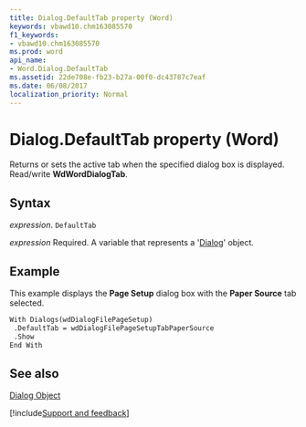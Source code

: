 ```yaml
---
title: Dialog.DefaultTab property (Word)
keywords: vbawd10.chm163085570
f1_keywords:
- vbawd10.chm163085570
ms.prod: word
api_name:
- Word.Dialog.DefaultTab
ms.assetid: 22de708e-fb23-b27a-00f0-dc43787c7eaf
ms.date: 06/08/2017
localization_priority: Normal
---
```



# Dialog.DefaultTab property (Word)

Returns or sets the active tab when the specified dialog box is displayed. Read/write  **WdWordDialogTab**.


## Syntax

_expression_. `DefaultTab`

_expression_ Required. A variable that represents a '[Dialog](Word.Dialog.md)' object.


## Example

This example displays the  **Page Setup** dialog box with the **Paper Source** tab selected.


```vb
With Dialogs(wdDialogFilePageSetup) 
 .DefaultTab = wdDialogFilePageSetupTabPaperSource 
 .Show 
End With
```


## See also


[Dialog Object](Word.Dialog.md)

[!include[Support and feedback](~/includes/feedback-boilerplate.md)]